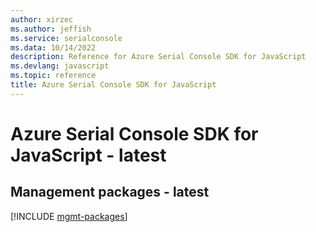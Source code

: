 ```yaml
---
author: xirzec
ms.author: jeffish
ms.service: serialconsole
ms.data: 10/14/2022
description: Reference for Azure Serial Console SDK for JavaScript
ms.devlang: javascript
ms.topic: reference
title: Azure Serial Console SDK for JavaScript
---
```

# Azure Serial Console SDK for JavaScript - latest

## Management packages - latest
[!INCLUDE [mgmt-packages](serial-console-mgmt-index.md)]